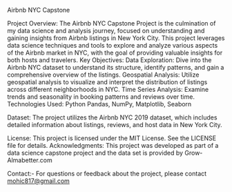 Airbnb NYC Capstone

Project Overview: The Airbnb NYC Capstone Project is the culmination of my data science and analysis journey, focused on understanding and gaining insights from Airbnb listings in New York City. This project leverages data science techniques and tools to explore and analyze various aspects of the Airbnb market in NYC, with the goal of providing valuable insights for both hosts and travelers.
Key Objectives: Data Exploration: Dive into the Airbnb NYC dataset to understand its structure, identify patterns, and gain a comprehensive overview of the listings. Geospatial Analysis: Utilize geospatial analysis to visualize and interpret the distribution of listings across different neighborhoods in NYC. Time Series Analysis: Examine trends and seasonality in booking patterns and reviews over time.
Technologies Used: Python Pandas, NumPy, Matplotlib, Seaborn

Dataset: The project utilizes the Airbnb NYC 2019 dataset, which includes detailed information about listings, reviews, and host data in New York City.

License: This project is licensed under the MIT License. See the LICENSE file for details.
Acknowledgments: This project was developed as part of a data science capstone project and the data set is provided by Grow-Almabetter.com

Contact:- For questions or feedback about the project, please contact mohic817@gmail.com
